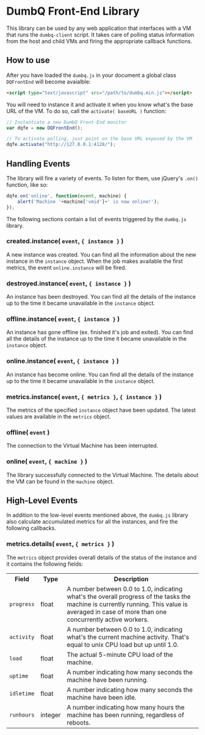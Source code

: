 
# DumbQ Front-End Library

This library can be used by any web application that interfaces with a VM that runs the `dumbq-client` script. It takes care of polling status information from the host and child VMs and firing the appropriate callback functions.

## How to use

After you have loaded the `dumbq.js` in your document a global class `DQFrontEnd` will become avaialble:

```html
<script type="text/javascript" src="/path/to/dumbq.min.js"></script>
```

You will need to instance it and activate it when you know what's the base URL of the VM. To do so, call the `activate( baseURL )` function:

```javascript
// Instantiate a new DumbQ Front-End monitor
var dqfe = new DQFrontEnd();

// To activate polling, just point on the base URL exposed by the VM
dqfe.activate("http://127.0.0.1:4128/");
```

## Handling Events

The library will fire a variety of events. To listen for them, use jQuery's `.on()` function, like so:

```javascript
dqfe.on('online', function(event, machine) {
    alert('Machine '+machine['vmid']+' is now online!');
});
```

The following sections contain a list of events triggered by the `dumbq.js` library.

### created.instance( `event`, `{ instance }` )

A new instance was created. You can find all the information about the new instance in the `instance` object. When the job makes available the first metrics, the event `online.instance` will be fired.

### destroyed.instance( `event`, `{ instance }` )

An instance has been destroyed. You can find all the details of the instance up to the time it became unavailable in the `instance` object.

### offline.instance( `event`, `{ instance }` )

An instance has gone offline (ex. finished it's job and exited). You can find all the details of the instance up to the time it became unavailable in the `instance` object.

### online.instance( `event`, `{ instance }` )

An instance has become online. You can find all the details of the instance up to the time it became unavailable in the `instance` object.

### metrics.instance( `event`, `{ metrics }`, `{ instance }` )

The metrics of the specified `instance` object have been updated. The latest values are available in the `metrics` object.

### offline( `event` )

The connection to the Virtual Machine has been interrupted.

### online( `event`, `{ machine }` )

The library successfully connected to the Virtual Machine. The details about the VM can be found in the `machine` object.

## High-Level Events

In addition to the low-level events mentioned above, the `dumbq.js` library also calculate accumulated metrics for all the instances, and fire the following callbacks.

### metrics.details( `event`, `{ metrics }` )

The `metrics` object provides overall details of the status of the instance and it contains the following fields:

<table>
    <tr>
        <th>Field</th>
        <th>Type</th>
        <th>Description</th>
    </tr>
    <tr>
        <td><code>progress</code></td>
        <td>float</td>
        <td>A number between 0.0 to 1.0, indicating what's the overall progress of the tasks the machine is currently running. This value is averaged in case of more than one concurrently active workers.</td>
    </tr>
    <tr>
        <td><code>activity</code></td>
        <td>float</td>
        <td>A number between 0.0 to 1.0, indicating what's the current machine activity. That's equal to unix CPU load but up until 1.0.</td>
    </tr>
    <tr>
        <td><code>load</code></td>
        <td>float</td>
        <td>The actual 5-minute CPU load of the machine.</td>
    </tr>
    <tr>
        <td><code>uptime</code></td>
        <td>float</td>
        <td>A number indicating how many seconds the machine have been running.</td>
    </tr>
    <tr>
        <td><code>idletime</code></td>
        <td>float</td>
        <td>A number indicating how many seconds the machine have been idle.</td>
    </tr>
    <tr>
        <td><code>runhours</code></td>
        <td>integer</td>
        <td>A number indicating how many hours the machine has been running, regardless of reboots.</td>
    </tr>
</table>


